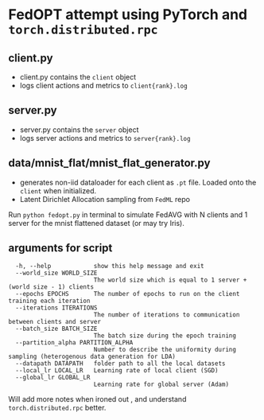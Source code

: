 # FedOPT attempt using PyTorch and `torch.distributed.rpc`

## client.py
* client.py contains the `client` object
* logs client actions and metrics to `client{rank}.log`

## server.py
* server.py contains the `server` object
* logs server actions and metrics to `server{rank}.log`

## data/mnist_flat/mnist_flat_generator.py
* generates non-iid dataloader for each client as `.pt` file. Loaded onto the `client` when initialized.
* Latent Dirichlet Allocation sampling from `FedML` repo

Run `python fedopt.py` in terminal to simulate FedAVG with N clients and 1 server for the mnist flattened dataset (or may try Iris).

## arguments for script
```optional arguments:
  -h, --help            show this help message and exit
  --world_size WORLD_SIZE
                        The world size which is equal to 1 server + (world size - 1) clients
  --epochs EPOCHS       The number of epochs to run on the client training each iteration
  --iterations ITERATIONS
                        The number of iterations to communication between clients and server
  --batch_size BATCH_SIZE
                        The batch size during the epoch training
  --partition_alpha PARTITION_ALPHA
                        Number to describe the uniformity during sampling (heterogenous data generation for LDA)
  --datapath DATAPATH   folder path to all the local datasets
  --local_lr LOCAL_LR   Learning rate of local client (SGD)
  --global_lr GLOBAL_LR
                        Learning rate for global server (Adam)
```

Will add more notes when ironed out , and understand `torch.distributed.rpc` better.